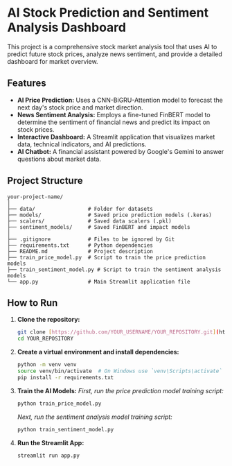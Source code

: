 # AI Stock Prediction and Sentiment Analysis Dashboard

This project is a comprehensive stock market analysis tool that uses AI to predict future stock prices, analyze news sentiment, and provide a detailed dashboard for market overview.

## Features

- **AI Price Prediction:** Uses a CNN-BiGRU-Attention model to forecast the next day's stock price and market direction.
- **News Sentiment Analysis:** Employs a fine-tuned FinBERT model to determine the sentiment of financial news and predict its impact on stock prices.
- **Interactive Dashboard:** A Streamlit application that visualizes market data, technical indicators, and AI predictions.
- **AI Chatbot:** A financial assistant powered by Google's Gemini to answer questions about market data.

## Project Structure

```
your-project-name/
│
├── data/                 # Folder for datasets
├── models/               # Saved price prediction models (.keras)
├── scalers/              # Saved data scalers (.pkl)
├── sentiment_models/     # Saved FinBERT and impact models
│
├── .gitignore            # Files to be ignored by Git
├── requirements.txt      # Python dependencies
├── README.md             # Project description
├── train_price_model.py  # Script to train the price prediction models
├── train_sentiment_model.py # Script to train the sentiment analysis models
└── app.py                # Main Streamlit application file
```

## How to Run

1.  **Clone the repository:**
    ```bash
    git clone [https://github.com/YOUR_USERNAME/YOUR_REPOSITORY.git](https://github.com/YOUR_USERNAME/YOUR_REPOSITORY.git)
    cd YOUR_REPOSITORY
    ```

2.  **Create a virtual environment and install dependencies:**
    ```bash
    python -m venv venv
    source venv/bin/activate  # On Windows use `venv\Scripts\activate`
    pip install -r requirements.txt
    ```

3.  **Train the AI Models:**
    *First, run the price prediction model training script:*
    ```bash
    python train_price_model.py
    ```
    *Next, run the sentiment analysis model training script:*
    ```bash
    python train_sentiment_model.py
    ```

4.  **Run the Streamlit App:**
    ```bash
    streamlit run app.py
    ```